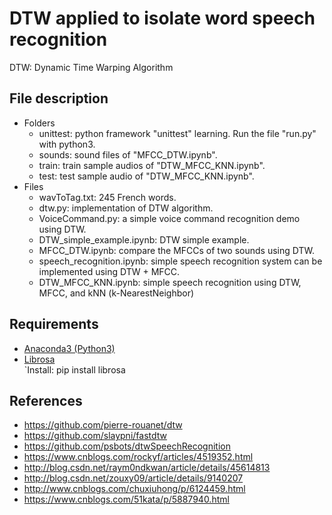 # DTW applied to isolate word speech recognition
DTW: Dynamic Time Warping Algorithm

## File description
* Folders
  * unittest: python framework "unittest" learning. Run the file "run.py" with python3.
  * sounds: sound files of "MFCC_DTW.ipynb".
  * train: train sample audios of "DTW_MFCC_KNN.ipynb".
  * test: test sample audio of "DTW_MFCC_KNN.ipynb".
* Files
  * wavToTag.txt: 245 French words.
  * dtw.py: implementation of DTW algorithm.
  * VoiceCommand.py: a simple voice command recognition demo using DTW. 
  * DTW_simple_example.ipynb: DTW simple example.
  * MFCC_DTW.ipynb: compare the MFCCs of two sounds using DTW.
  * speech_recognition.ipynb: simple speech recognition system can be implemented using DTW + MFCC.
  * DTW_MFCC_KNN.ipynb: simple speech recognition using DTW, MFCC, and kNN (k-NearestNeighbor)
## Requirements
* [Anaconda3 (Python3)](https://www.anaconda.com/download)
* [Librosa](http://librosa.github.io/librosa)<br>
 `Install: pip install librosa

## References
* https://github.com/pierre-rouanet/dtw
* https://github.com/slaypni/fastdtw
* https://github.com/psbots/dtwSpeechRecognition
* https://www.cnblogs.com/rockyf/articles/4519352.html
* http://blog.csdn.net/raym0ndkwan/article/details/45614813
* http://blog.csdn.net/zouxy09/article/details/9140207
* http://www.cnblogs.com/chuxiuhong/p/6124459.html
* https://www.cnblogs.com/51kata/p/5887940.html
